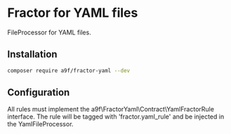 # Fractor for YAML files

FileProcessor for YAML files.

## Installation

```bash
composer require a9f/fractor-yaml --dev
```

## Configuration

All rules must implement the a9f\FractorYaml\Contract\YamlFractorRule interface.
The rule will be tagged with 'fractor.yaml_rule' and be injected in the YamlFileProcessor.
